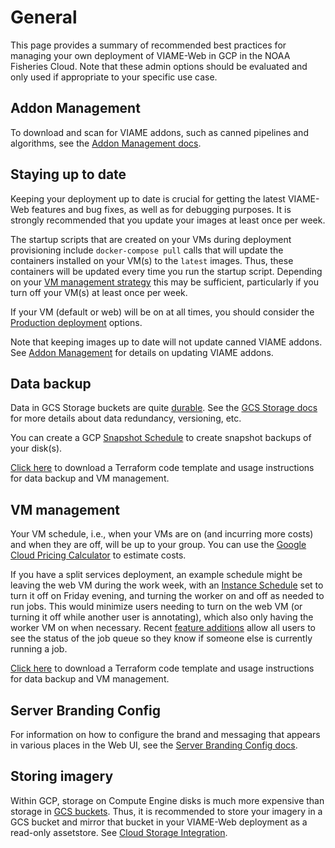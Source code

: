 # General

This page provides a summary of recommended best practices for managing your own deployment of VIAME-Web in GCP in the NOAA Fisheries Cloud. Note that these admin options should be evaluated and only used if appropriate to your specific use case.

## Addon Management

To download and scan for VIAME addons, such as canned pipelines and algorithms, see the [Addon Management docs](https://kitware.github.io/dive/Deployment-Docker-Compose/#addon-management).

## Staying up to date

Keeping your deployment up to date is crucial for getting the latest VIAME-Web features and bug fixes, as well as for debugging purposes. It is strongly recommended that you update your images at least once per week.

The startup scripts that are created on your VMs during deployment provisioning include `docker-compose pull` calls that will update the containers installed on your VM(s) to the `latest` images. Thus, these containers will be updated every time you run the startup script. Depending on your [VM management strategy](#vm-management) this may be sufficient, particularly if you turn off your VM(s) at least once per week.

If your VM (default or web) will be on at all times, you should consider the [Production deployment](https://kitware.github.io/dive/Deployment-Docker-Compose/#production-deployment) options.

Note that keeping images up to date will not update canned VIAME addons. See [Addon Management](#addon-management) for details on updating VIAME addons.

## Data backup

Data in GCS Storage buckets are quite [durable](https://cloud.google.com/blog/products/storage-data-transfer/understanding-cloud-storage-11-9s-durability-target). See the [GCS Storage docs](https://cloud.google.com/storage/docs) for more details about data redundancy, versioning, etc.

You can create a GCP [Snapshot Schedule](https://cloud.google.com/compute/docs/disks/scheduled-snapshots) to create snapshot backups of your disk(s). 

[Click here](https://drive.google.com/u/0/uc?id=17JZZZZtXxhGprYY3FbVZ2HzQXszaM3eO&export=download) to download a Terraform code template and usage instructions for data backup and VM management.

## VM management

Your VM schedule, i.e., when your VMs are on (and incurring more costs) and when they are off, will be up to your group. You can use the [Google Cloud Pricing Calculator](https://cloud.google.com/products/calculator) to estimate costs.

If you have a split services deployment, an example schedule might be leaving the web VM during the work week, with an [Instance Schedule](https://cloud.google.com/compute/docs/instances/schedule-instance-start-stop) set to turn it off on Friday evening, and turning the worker on and off as needed to run jobs. This would minimize users needing to turn on the web VM (or turning it off while another user is annotating), which also only having the worker VM on when necessary. Recent [feature additions](https://github.com/Kitware/dive/issues/1260) allow all users to see the status of the job queue so they know if someone else is currently running a job.

[Click here](https://drive.google.com/u/0/uc?id=17JZZZZtXxhGprYY3FbVZ2HzQXszaM3eO&export=download) to download a Terraform code template and usage instructions for data backup and VM management.

## Server Branding Config

For information on how to configure the brand and messaging that appears in various places in the Web UI, see the [Server Branding Config docs](https://kitware.github.io/dive/Deployment-Docker-Compose/#server-branding-config).

## Storing imagery

Within GCP, storage on Compute Engine disks is much more expensive than storage in [GCS buckets](https://cloud.google.com/storage/docs/introduction). Thus, it is recommended to store your imagery in a GCS bucket and mirror that bucket in your VIAME-Web deployment as a read-only assetstore. See [Cloud Storage Integration](admin-storage.md).

